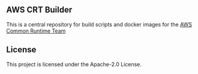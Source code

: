 ## AWS CRT Builder

This is a central repository for build scripts and docker images for the [AWS Common Runtime Team](https://github.com/orgs/awslabs/teams/aws-sdk-common-runtime-team)

## License

This project is licensed under the Apache-2.0 License.

